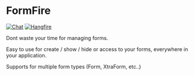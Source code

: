 # FormFire

[![Chat](https://badges.gitter.im/FormFire/gitter.png)](https://gitter.im/FormFire/Lobby)
[![Hangfire](https://img.shields.io/nuget/v/FormFire.svg)](https://www.nuget.org/packages?q=formfire)

Dont waste your time for managing forms.

Easy to use for create / show / hide or access to your forms, everywhere in your application.

Supports for multiple form types (Form, XtraForm, etc..)
